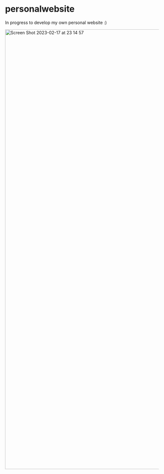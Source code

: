 # personalwebsite
In progress to develop my own personal website :)

<img width="1440" alt="Screen Shot 2023-02-17 at 23 14 57" src="https://user-images.githubusercontent.com/55438410/219706747-c6d263db-68ab-4d1c-b63c-1efce5982534.png">

